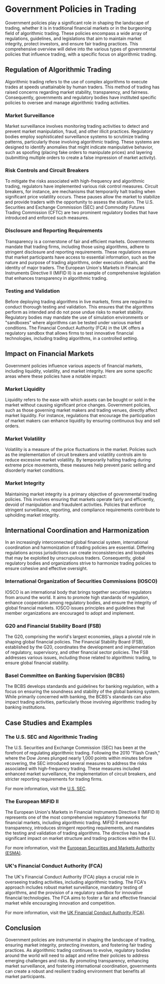 # Government Policies in Trading

Government policies play a significant role in shaping the landscape of trading, whether it is in traditional financial markets or in the burgeoning field of algorithmic trading. These policies encompass a wide array of regulations, guidelines, and legislations that aim to maintain market integrity, protect investors, and ensure fair trading practices. This comprehensive overview will delve into the various types of governmental policies that influence trading, with a specific focus on algorithmic trading.

## Regulation of Algorithmic Trading

Algorithmic trading refers to the use of complex algorithms to execute trades at speeds unattainable by human traders. This method of trading has raised concerns regarding market stability, transparency, and fairness. Consequently, governments and regulatory bodies have instituted specific policies to oversee and manage algorithmic trading activities.

### Market Surveillance

Market surveillance involves monitoring trading activities to detect and prevent market manipulation, fraud, and other illicit practices. Regulatory bodies employ sophisticated surveillance systems to scrutinize trading patterns, particularly those involving algorithmic trading. These systems are designed to identify anomalies that might indicate manipulative behavior, such as spoofing (placing fake orders to manipulate prices) and layering (submitting multiple orders to create a false impression of market activity).

### Risk Controls and Circuit Breakers

To mitigate the risks associated with high-frequency and algorithmic trading, regulators have implemented various risk control measures. Circuit breakers, for instance, are mechanisms that temporarily halt trading when significant price volatility occurs. These pauses allow the market to stabilize and provide traders with the opportunity to assess the situation. The U.S. Securities and Exchange Commission (SEC) and Commodity Futures Trading Commission (CFTC) are two prominent regulatory bodies that have introduced and enforced such measures.

### Disclosure and Reporting Requirements

Transparency is a cornerstone of fair and efficient markets. Governments mandate that trading firms, including those using algorithms, adhere to stringent disclosure and reporting requirements. These regulations ensure that market participants have access to essential information, such as the nature and purpose of trading algorithms, order execution details, and the identity of major traders. The European Union's Markets in Financial Instruments Directive II (MiFID II) is an example of comprehensive legislation that enhances transparency in algorithmic trading.

### Testing and Validation

Before deploying trading algorithms in live markets, firms are required to conduct thorough testing and validation. This ensures that the algorithms perform as intended and do not pose undue risks to market stability. Regulatory bodies may mandate the use of simulation environments or "sandboxes" where algorithms can be tested under various market conditions. The Financial Conduct Authority (FCA) in the UK offers a regulatory sandbox that allows firms to test innovative financial technologies, including trading algorithms, in a controlled setting.

## Impact on Financial Markets

Government policies influence various aspects of financial markets, including liquidity, volatility, and market integrity. Here are some specific areas where these policies have a notable impact:

### Market Liquidity

Liquidity refers to the ease with which assets can be bought or sold in the market without causing significant price changes. Government policies, such as those governing market makers and trading venues, directly affect market liquidity. For instance, regulations that encourage the participation of market makers can enhance liquidity by ensuring continuous buy and sell orders.

### Market Volatility

Volatility is a measure of the price fluctuations in the market. Policies such as the implementation of circuit breakers and volatility controls aim to reduce excessive market volatility. By temporarily halting trading during extreme price movements, these measures help prevent panic selling and disorderly market conditions.

### Market Integrity

Maintaining market integrity is a primary objective of governmental trading policies. This involves ensuring that markets operate fairly and efficiently, devoid of manipulation and fraudulent activities. Policies that enforce stringent surveillance, reporting, and compliance requirements contribute to upholding market integrity.

## International Coordination and Harmonization

In an increasingly interconnected global financial system, international coordination and harmonization of trading policies are essential. Differing regulations across jurisdictions can create inconsistencies and loopholes that may be exploited by unscrupulous traders. Consequently, global regulatory bodies and organizations strive to harmonize trading policies to ensure cohesive and effective oversight.

### International Organization of Securities Commissions (IOSCO)

IOSCO is an international body that brings together securities regulators from around the world. It aims to promote high standards of regulation, enhance cooperation among regulatory bodies, and ensure the integrity of global financial markets. IOSCO issues principles and guidelines that member organizations are encouraged to adopt and implement.

### G20 and Financial Stability Board (FSB)

The G20, comprising the world's largest economies, plays a pivotal role in shaping global financial policies. The Financial Stability Board (FSB), established by the G20, coordinates the development and implementation of regulatory, supervisory, and other financial sector policies. The FSB addresses various issues, including those related to algorithmic trading, to ensure global financial stability.

### Basel Committee on Banking Supervision (BCBS)

The BCBS develops standards and guidelines for banking regulation, with a focus on ensuring the soundness and stability of the global banking system. While primarily concerned with banking, the BCBS's standards can also impact trading activities, particularly those involving algorithmic trading by banking institutions.

## Case Studies and Examples

### The U.S. SEC and Algorithmic Trading

The U.S. Securities and Exchange Commission (SEC) has been at the forefront of regulating algorithmic trading. Following the 2010 "Flash Crash," where the Dow Jones plunged nearly 1,000 points within minutes before recovering, the SEC introduced several measures to address the risks associated with high-frequency trading. These measures included enhanced market surveillance, the implementation of circuit breakers, and stricter reporting requirements for trading firms.

For more information, visit the [U.S. SEC](https://www.sec.gov/).

### The European MiFID II

The European Union's Markets in Financial Instruments Directive II (MiFID II) represents one of the most comprehensive regulatory frameworks for financial markets, including algorithmic trading. MiFID II enhances transparency, introduces stringent reporting requirements, and mandates the testing and validation of trading algorithms. The directive has had a significant impact on market structure and trading practices within the EU.

For more information, visit the [European Securities and Markets Authority (ESMA)](https://www.esma.europa.eu/).

### UK's Financial Conduct Authority (FCA)

The UK's Financial Conduct Authority (FCA) plays a crucial role in overseeing trading activities, including algorithmic trading. The FCA's approach includes robust market surveillance, mandatory testing of algorithms, and the provision of a regulatory sandbox for innovative financial technologies. The FCA aims to foster a fair and effective financial market while encouraging innovation and competition.

For more information, visit the [UK Financial Conduct Authority (FCA)](https://www.fca.org.uk/).

## Conclusion

Government policies are instrumental in shaping the landscape of trading, ensuring market integrity, protecting investors, and fostering fair trading practices. As algorithmic trading continues to evolve, regulatory bodies around the world will need to adapt and refine their policies to address emerging challenges and risks. By promoting transparency, enhancing market surveillance, and fostering international coordination, governments can create a robust and resilient trading environment that benefits all market participants.
